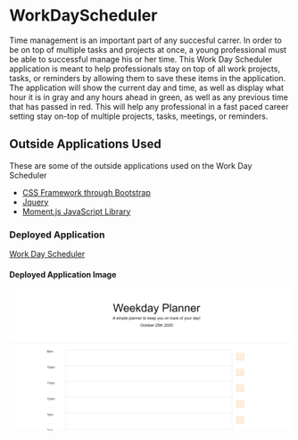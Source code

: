 # WorkDayScheduler

Time management is an important part of any succesful carrer. In order to be on top of multiple tasks and projects at once, a young professional must be able to successful manage his or her time. This Work Day Scheduler application is meant to help professionals stay on top of all work projects, tasks, or reminders by allowing them to save these items in the application. The application will show the current day and time, as well as display what hour it is in gray and any hours ahead in green, as well as any previous time that has passed in red. This will help any professional in a fast paced career setting stay on-top of multiple projects, tasks, meetings, or reminders.

## Outside Applications Used

These are some of the outside applications used on the Work Day Scheduler

- [CSS Framework through Bootstrap](www.getbootstrap.com)
- [Jquery](https://jquery.com/)
- [Moment.js JavaScript Library](https://momentjs.com/)

### Deployed Application

[Work Day Scheduler](https://clf9008.github.io/WorkDayScheduler/)

#### Deployed Application Image

![Image of Day Scheduler](https://github.com/clf9008/WorkDayScheduler/blob/main/assets/DayPlanner.png?raw=true)
